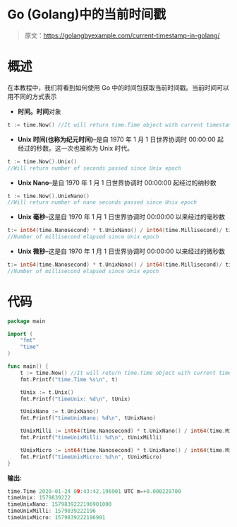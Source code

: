 # Go (Golang)中的当前时间戳

> 原文：<https://golangbyexample.com/current-timestamp-in-golang/>

# **概述**

在本教程中，我们将看到如何使用 Go 中的时间包获取当前时间戳。当前时间可以用不同的方式表示

*   **时间。时间**对象

```go
t := time.Now() //It will return time.Time object with current timestamp
```

*   **Unix 时间(也称为纪元时间)**–是自 1970 年 1 月 1 日世界协调时 00:00:00 起经过的秒数。这一次也被称为 Unix 时代。

```go
t := time.Now().Unix() 
//Will return number of seconds passed since Unix epoch
```

*   **Unix Nano**–是自 1970 年 1 月 1 日世界协调时 00:00:00 起经过的纳秒数

```go
t := time.Now().UnixNano() 
//Will return number of nano seconds passed since Unix epoch
```

*   **Unix 毫秒**–这是自 1970 年 1 月 1 日世界协调时 00:00:00 以来经过的毫秒数

```go
t:= int64(time.Nanosecond) * t.UnixNano() / int64(time.Millisecond)/ time.Millisecond  
//Number of millisecond elapsed since Unix epoch
```

*   **Unix 微秒**–这是自 1970 年 1 月 1 日世界协调时 00:00:00 以来经过的微秒数

```go
t:= int64(time.Nanosecond) * t.UnixNano() / int64(time.Millisecond)/ time.Millisecond  
//Number of millisecond elapsed since Unix epoch
```

# 代码

```go
package main

import (
    "fmt"
    "time"
)

func main() {
    t := time.Now() //It will return time.Time object with current timestamp
    fmt.Printf("time.Time %s\n", t)

    tUnix := t.Unix()
    fmt.Printf("timeUnix: %d\n", tUnix)

    tUnixNano := t.UnixNano()
    fmt.Printf("timeUnixNano: %d\n", tUnixNano)

    tUnixMilli := int64(time.Nanosecond) * t.UnixNano() / int64(time.Millisecond)
    fmt.Printf("timeUnixMilli: %d\n", tUnixMilli)

    tUnixMicro := int64(time.Nanosecond) * t.UnixNano() / int64(time.Microsecond)
    fmt.Printf("timeUnixMicro: %d\n", tUnixMicro)
}
```

**输出:**

```go
time.Time 2020-01-24 09:43:42.196901 UTC m=+0.000229700
timeUnix: 1579839222
timeUnixNano: 1579839222196901000
timeUnixMilli: 1579839222196
timeUnixMicro: 1579839222196901
```
